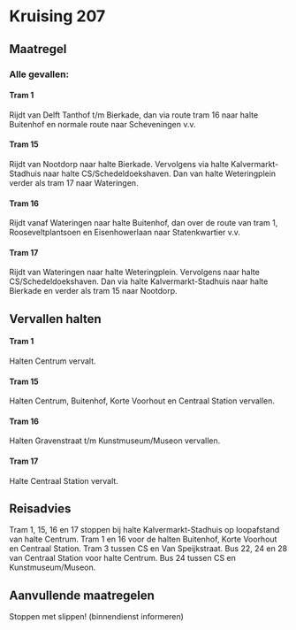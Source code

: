 # Kruising 207
## Maatregel
### Alle gevallen:

#### Tram 1
Rijdt van Delft Tanthof t/m Bierkade, dan via route tram 16 naar halte Buitenhof en normale route naar Scheveningen v.v.

#### Tram 15
Rijdt van Nootdorp naar halte Bierkade. Vervolgens via halte Kalvermarkt-Stadhuis naar halte CS/Schedeldoekshaven. Dan van halte Weteringplein verder als tram 17 naar Wateringen.

#### Tram 16
Rijdt vanaf Wateringen naar halte Buitenhof, dan over de route van tram 1, Rooseveltplantsoen en Eisenhowerlaan naar Statenkwartier v.v.

#### Tram 17
Rijdt van Wateringen naar halte Weteringplein. Vervolgens naar halte CS/Schedeldoekshaven. Dan via halte Kalvermarkt-Stadhuis naar halte Bierkade en verder als tram 15 naar Nootdorp.

## Vervallen halten

#### Tram 1
Halten Centrum vervalt.

#### Tram 15
Halten Centrum, Buitenhof, Korte Voorhout en Centraal Station vervallen.

#### Tram 16
Halten Gravenstraat t/m Kunstmuseum/Museon vervallen. 

#### Tram 17
Halte Centraal Station vervalt.

## Reisadvies
Tram 1, 15, 16 en 17 stoppen bij halte Kalvermarkt-Stadhuis op loopafstand van halte Centrum.
Tram 1 en 16 voor de halten Buitenhof, Korte Voorhout en Centraal Station.
Tram 3 tussen CS en Van Speijkstraat.
Bus 22, 24 en 28 van Centraal Station voor halte Centrum. 
Bus 24 tussen CS en Kunstmuseum/Museon.

## Aanvullende maatregelen
Stoppen met  slippen! (binnendienst informeren)
